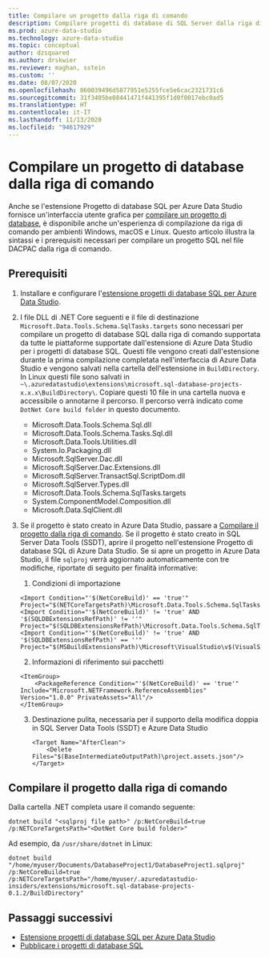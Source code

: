 ```yaml
---
title: Compilare un progetto dalla riga di comando
description: Compilare progetti di database di SQL Server dalla riga di comando
ms.prod: azure-data-studio
ms.technology: azure-data-studio
ms.topic: conceptual
author: dzsquared
ms.author: drskwier
ms.reviewer: maghan, sstein
ms.custom: ''
ms.date: 08/07/2020
ms.openlocfilehash: 060039496d5877951e5255fce5e6cac2321731c6
ms.sourcegitcommit: 31f3405be08441471f441395f1d0f0017ebc0ad5
ms.translationtype: HT
ms.contentlocale: it-IT
ms.lasthandoff: 11/13/2020
ms.locfileid: "94617929"
---
```

# <a name="build-a-database-project-from-command-line"></a>Compilare un progetto di database dalla riga di comando

Anche se l'estensione Progetto di database SQL per Azure Data Studio fornisce un'interfaccia utente grafica per [compilare un progetto di database](sql-database-project-extension-build.md), è disponibile anche un'esperienza di compilazione da riga di comando per ambienti Windows, macOS e Linux. Questo articolo illustra la sintassi e i prerequisiti necessari per compilare un progetto SQL nel file DACPAC dalla riga di comando.

## <a name="prerequisites"></a>Prerequisiti

1. Installare e configurare l'[estensione progetti di database SQL per Azure Data Studio](sql-database-project-extension.md).

2. I file DLL di .NET Core seguenti e il file di destinazione `Microsoft.Data.Tools.Schema.SqlTasks.targets` sono necessari per compilare un progetto di database SQL dalla riga di comando supportata da tutte le piattaforme supportate dall'estensione di Azure Data Studio per i progetti di database SQL. Questi file vengono creati dall'estensione durante la prima compilazione completata nell'interfaccia di Azure Data Studio e vengono salvati nella cartella dell'estensione in `BuildDirectory`.  In Linux questi file sono salvati in `~\.azuredatastudio\extensions\microsoft.sql-database-projects-x.x.x\BuildDirectory\`.  Copiare questi 10 file in una cartella nuova e accessibile o annotarne il percorso.  Il percorso verrà indicato come `DotNet Core build folder` in questo documento.

    - Microsoft.Data.Tools.Schema.Sql.dll
    - Microsoft.Data.Tools.Schema.Tasks.Sql.dll
    - Microsoft.Data.Tools.Utilities.dll
    - System.Io.Packaging.dll
    - Microsoft.SqlServer.Dac.dll
    - Microsoft.SqlServer.Dac.Extensions.dll
    - Microsoft.SqlServer.TransactSql.ScriptDom.dll
    - Microsoft.SqlServer.Types.dll
    - Microsoft.Data.Tools.Schema.SqlTasks.targets
    - System.ComponentModel.Composition.dll
    - Microsoft.Data.SqlClient.dll

3. Se il progetto è stato creato in Azure Data Studio, passare a [Compilare il progetto dalla riga di comando](#build-the-project-from-the-command-line). Se il progetto è stato creato in SQL Server Data Tools (SSDT), aprire il progetto nell'estensione Progetto di database SQL di Azure Data Studio.  Se si apre un progetto in Azure Data Studio, il file `sqlproj` verrà aggiornato automaticamente con tre modifiche, riportate di seguito per finalità informative:

    1. Condizioni di importazione

    ```console
    <Import Condition="'$(NetCoreBuild)' == 'true'" Project="$(NETCoreTargetsPath)\Microsoft.Data.Tools.Schema.SqlTasks.targets"/> 
    <Import Condition="'$(NetCoreBuild)' != 'true' AND '$(SQLDBExtensionsRefPath)' != ''" Project="$(SQLDBExtensionsRefPath)\Microsoft.Data.Tools.Schema.SqlTasks.targets"/>
    <Import Condition="'$(NetCoreBuild)' != 'true' AND '$(SQLDBExtensionsRefPath)' == ''" Project="$(MSBuildExtensionsPath)\Microsoft\VisualStudio\v$(VisualStudioVersion)\SSDT\Microsoft.Data.Tools.Schema.SqlTasks.targets"/>
    ```

    2. Informazioni di riferimento sui pacchetti

    ```console
    <ItemGroup>
        <PackageReference Condition="'$(NetCoreBuild)' == 'true'" Include="Microsoft.NETFramework.ReferenceAssemblies" Version="1.0.0" PrivateAssets="All"/>
    </ItemGroup>
    ```

    3. Destinazione pulita, necessaria per il supporto della modifica doppia in SQL Server Data Tools (SSDT) e Azure Data Studio

        ```console
        <Target Name="AfterClean">
            <Delete Files="$(BaseIntermediateOutputPath)\project.assets.json"/>
        </Target>
        ```

## <a name="build-the-project-from-the-command-line"></a>Compilare il progetto dalla riga di comando

Dalla cartella .NET completa usare il comando seguente:

```console
dotnet build "<sqlproj file path>" /p:NetCoreBuild=true /p:NETCoreTargetsPath="<DotNet Core build folder>"
```

Ad esempio, da `/usr/share/dotnet` in Linux:

```console
dotnet build "/home/myuser/Documents/DatabaseProject1/DatabaseProject1.sqlproj" /p:NetCoreBuild=true /p:NETCoreTargetsPath="/home/myuser/.azuredatastudio-insiders/extensions/microsoft.sql-database-projects-0.1.2/BuildDirectory"  
```

## <a name="next-steps"></a>Passaggi successivi

- [Estensione progetti di database SQL per Azure Data Studio](sql-database-project-extension.md)
- [Pubblicare i progetti di database SQL](sql-database-project-extension-build.md#publish-a-database-project)
